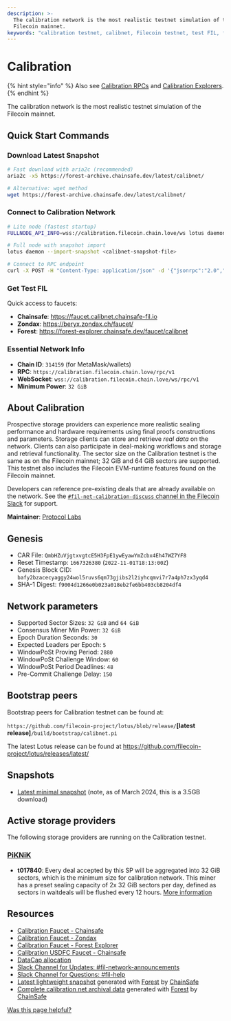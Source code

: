 ```yaml
---
description: >-
  The calibration network is the most realistic testnet simulation of the
  Filecoin mainnet.
keywords: "calibration testnet, calibnet, Filecoin testnet, test FIL, faucet, storage provider testing, deal making testnet, 32 GiB sectors, 64 GiB sectors, lotus daemon, bootstrap peers, genesis block, network parameters, WindowPoSt, sector sealing, snapshot, forest snapshot, calibration snapshot, download snapshot"
---
```


# Calibration

{% hint style="info" %}
Also see [Calibration RPCs](rpcs.md) and [Calibration Explorers](explorers.md).
{% endhint %}

The calibration network is the most realistic testnet simulation of the Filecoin mainnet.

## Quick Start Commands

### Download Latest Snapshot
```bash
# Fast download with aria2c (recommended)
aria2c -x5 https://forest-archive.chainsafe.dev/latest/calibnet/

# Alternative: wget method
wget https://forest-archive.chainsafe.dev/latest/calibnet/
```

### Connect to Calibration Network

```bash
# Lite node (fastest startup)
FULLNODE_API_INFO=wss://calibration.filecoin.chain.love/ws lotus daemon --lite

# Full node with snapshot import
lotus daemon --import-snapshot <calibnet-snapshot-file>

# Connect to RPC endpoint
curl -X POST -H "Content-Type: application/json" -d '{"jsonrpc":"2.0","method":"Filecoin.ChainHead","params":[],"id":1}' https://calibration.filecoin.chain.love/rpc/v1
```

### Get Test FIL

Quick access to faucets:

* **Chainsafe**: https://faucet.calibnet.chainsafe-fil.io
* **Zondax**: https://beryx.zondax.ch/faucet/
* **Forest**: https://forest-explorer.chainsafe.dev/faucet/calibnet

### Essential Network Info

* **Chain ID**: `314159` (for MetaMask/wallets)
* **RPC**: `https://calibration.filecoin.chain.love/rpc/v1`
* **WebSocket**: `wss://calibration.filecoin.chain.love/ws/rpc/v1`
* **Minimum Power**: `32 GiB`

## About Calibration

Prospective storage providers can experience more realistic sealing performance and hardware requirements using final proofs constructions and parameters. Storage clients can store and retrieve _real data_ on the network. Clients can also participate in deal-making workflows and storage and retrieval functionality. The sector size on the Calibration testnet is the same as on the Filecoin mainnet; 32 GiB and 64 GiB sectors are supported. This testnet also includes the Filecoin EVM-runtime features found on the Filecoin mainnet.

Developers can reference pre-existing deals that are already available on the network. See the [`#fil-net-calibration-discuss` channel in the Filecoin Slack](https://filecoinproject.slack.com/archives/C01D42NNLMS) for support.

**Maintainer**: [Protocol Labs](https://protocol.ai/)

## Genesis <a href="#genesis" id="genesis"></a>

* CAR File: `QmbHZuVjgtxvgtcE5H3FpE1ywEyawYmZcbx4Eh47WZ7YF8`
* Reset Timestamp: `1667326380` (`2022-11-01T18:13:00Z`)
* Genesis Block CID: `bafy2bzacecyaggy24wol5ruvs6qm73gjibs2l2iyhcqmvi7r7a4ph7zx3yqd4`
* SHA-1 Digest: `f9004d1266e0b023a018eb2fe6bb403cb8204df4`

## Network parameters <a href="#network-parameters" id="network-parameters"></a>

* Supported Sector Sizes: `32 GiB` and `64 GiB`
* Consensus Miner Min Power: `32 GiB`
* Epoch Duration Seconds: `30`
* Expected Leaders per Epoch: `5`
* WindowPoSt Proving Period: `2880`
* WindowPoSt Challenge Window: `60`
* WindowPoSt Period Deadlines: `48`
* Pre-Commit Challenge Delay: `150`

## Bootstrap peers <a href="#bootstrap-peers" id="bootstrap-peers"></a>

Bootstrap peers for Calibration testnet can be found at:

`https://github.com/filecoin-project/lotus/blob/release/`**\[latest release]**`/build/bootstrap/calibnet.pi`

The latest Lotus release can be found at https://github.com/filecoin-project/lotus/releases/latest/

## Snapshots <a href="#snapshots" id="snapshots"></a>

* [Latest minimal snapshot](https://forest-archive.chainsafe.dev/latest/calibnet) (note, as of March 2024, this is a 3.5GB download)

## Active storage providers <a href="#active-storage-providers" id="active-storage-providers"></a>

The following storage providers are running on the Calibration testnet.

### [PiKNiK](https://github.com/benjaminh83/fvm-calib-deal-miners) <a href="#piknikhttpsgithubcombenjaminh83fvm-calib-deal-miners" id="piknikhttpsgithubcombenjaminh83fvm-calib-deal-miners"></a>

* **t017840**: Every deal accepted by this SP will be aggregated into 32 GiB sectors, which is the minimum size for calibration network. This miner has a preset sealing capacity of 2x 32 GiB sectors per day, defined as sectors in waitdeals will be flushed every 12 hours. [More information](https://github.com/benjaminh83/fvm-calib-deal-miners)

## Resources <a href="#resources" id="resources"></a>

* [Calibration Faucet - Chainsafe](https://faucet.calibnet.chainsafe-fil.io)
* [Calibration Faucet - Zondax](https://beryx.zondax.ch/faucet/)
* [Calibration Faucet - Forest Explorer](https://forest-explorer.chainsafe.dev/faucet/calibnet)
* [Calibration USDFC Faucet - Chainsafe](https://forest-explorer.chainsafe.dev/faucet/calibnet_usdfc)
* [DataCap allocation](https://faucet.calibnet.chainsafe-fil.io)
* [Slack Channel for Updates: #fil-network-announcements](https://filecoinproject.slack.com/archives/C01AC6999KQ)
* [Slack Channel for Questions: #fil-help](https://filecoinproject.slack.com/archives/CEGN061C5)
* [Latest lightweight snapshot](https://forest-archive.chainsafe.dev/latest/calibnet/) generated with [Forest](http://github.com/ChainSafe/forest) by [ChainSafe](https://chainsafe.io/)
* [Complete calibration net archival data](https://forest-archive.chainsafe.dev/list/) generated with [Forest](http://github.com/ChainSafe/forest) by [ChainSafe](https://chainsafe.io/)



[Was this page helpful?](https://airtable.com/apppq4inOe4gmSSlk/pagoZHC2i1iqgphgl/form?prefill\_Page+URL=https://docs.filecoin.io/networks/calibration)
